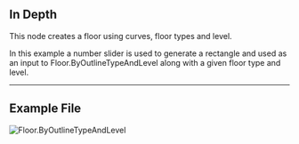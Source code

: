 ## In Depth
This node creates a floor using curves, floor types and level.

In this example a number slider is used to generate a rectangle and used as an input to Floor.ByOutlineTypeAndLevel along with a given floor type and level.  

___
## Example File

![Floor.ByOutlineTypeAndLevel](./Revit.Elements.Floor.ByOutlineTypeAndLevel_img.jpg)
